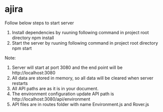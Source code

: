 # ajira

Follow below steps to start server
1. Install dependencies by ruuning following command in project root directory
npm install
2. Start the server by ruuning following command in project root directory
npm start

Note: 
1. Server will start at port 3080 and the end point will be http://localhost:3080
2. All data are stored in memory, so all data will be cleared when server restarts
3. All API paths are as it is in your document. 
4. The environment configuration update API path is http://localhost:3080/api/environment
5. API files are in routes folder with name Environment.js and Rover.js
